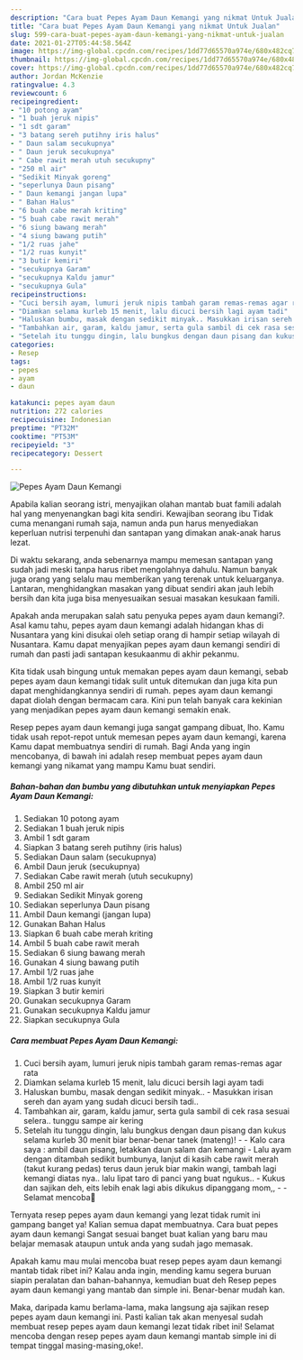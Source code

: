 ```yaml
---
description: "Cara buat Pepes Ayam Daun Kemangi yang nikmat Untuk Jualan"
title: "Cara buat Pepes Ayam Daun Kemangi yang nikmat Untuk Jualan"
slug: 599-cara-buat-pepes-ayam-daun-kemangi-yang-nikmat-untuk-jualan
date: 2021-01-27T05:44:58.564Z
image: https://img-global.cpcdn.com/recipes/1dd77d65570a974e/680x482cq70/pepes-ayam-daun-kemangi-foto-resep-utama.jpg
thumbnail: https://img-global.cpcdn.com/recipes/1dd77d65570a974e/680x482cq70/pepes-ayam-daun-kemangi-foto-resep-utama.jpg
cover: https://img-global.cpcdn.com/recipes/1dd77d65570a974e/680x482cq70/pepes-ayam-daun-kemangi-foto-resep-utama.jpg
author: Jordan McKenzie
ratingvalue: 4.3
reviewcount: 6
recipeingredient:
- "10 potong ayam"
- "1 buah jeruk nipis"
- "1 sdt garam"
- "3 batang sereh putihny iris halus"
- " Daun salam secukupnya"
- " Daun jeruk secukupnya"
- " Cabe rawit merah utuh secukupny"
- "250 ml air"
- "Sedikit Minyak goreng"
- "seperlunya Daun pisang"
- " Daun kemangi jangan lupa"
- " Bahan Halus"
- "6 buah cabe merah kriting"
- "5 buah cabe rawit merah"
- "6 siung bawang merah"
- "4 siung bawang putih"
- "1/2 ruas jahe"
- "1/2 ruas kunyit"
- "3 butir kemiri"
- "secukupnya Garam"
- "secukupnya Kaldu jamur"
- "secukupnya Gula"
recipeinstructions:
- "Cuci bersih ayam, lumuri jeruk nipis tambah garam remas-remas agar rata"
- "Diamkan selama kurleb 15 menit, lalu dicuci bersih lagi ayam tadi"
- "Haluskan bumbu, masak dengan sedikit minyak.. Masukkan irisan sereh dan ayam yang sudah dicuci bersih tadi.."
- "Tambahkan air, garam, kaldu jamur, serta gula sambil di cek rasa sesuai selera.. tunggu sampe air kering"
- "Setelah itu tunggu dingin, lalu bungkus dengan daun pisang dan kukus selama kurleb 30 menit biar benar-benar tanek (mateng)!  Kalo cara saya : ambil daun pisang, letakkan daun salam dan kemangi Lalu ayam dengan ditambah sedikit bumbunya, lanjut di kasih cabe rawit merah (takut kurang pedas) terus daun jeruk biar makin wangi, tambah lagi kemangi diatas nya.. lalu lipat taro di panci yang buat ngukus.. Kukus dan sajikan deh, eits lebih enak lagi abis dikukus dipanggang mom,,   Selamat mencoba🤗"
categories:
- Resep
tags:
- pepes
- ayam
- daun

katakunci: pepes ayam daun 
nutrition: 272 calories
recipecuisine: Indonesian
preptime: "PT32M"
cooktime: "PT53M"
recipeyield: "3"
recipecategory: Dessert

---
```



![Pepes Ayam Daun Kemangi](https://img-global.cpcdn.com/recipes/1dd77d65570a974e/680x482cq70/pepes-ayam-daun-kemangi-foto-resep-utama.jpg)

Apabila kalian seorang istri, menyajikan olahan mantab buat famili adalah hal yang menyenangkan bagi kita sendiri. Kewajiban seorang ibu Tidak cuma menangani rumah saja, namun anda pun harus menyediakan keperluan nutrisi terpenuhi dan santapan yang dimakan anak-anak harus lezat.

Di waktu  sekarang, anda sebenarnya mampu memesan santapan yang sudah jadi meski tanpa harus ribet mengolahnya dahulu. Namun banyak juga orang yang selalu mau memberikan yang terenak untuk keluarganya. Lantaran, menghidangkan masakan yang dibuat sendiri akan jauh lebih bersih dan kita juga bisa menyesuaikan sesuai masakan kesukaan famili. 



Apakah anda merupakan salah satu penyuka pepes ayam daun kemangi?. Asal kamu tahu, pepes ayam daun kemangi adalah hidangan khas di Nusantara yang kini disukai oleh setiap orang di hampir setiap wilayah di Nusantara. Kamu dapat menyajikan pepes ayam daun kemangi sendiri di rumah dan pasti jadi santapan kesukaanmu di akhir pekanmu.

Kita tidak usah bingung untuk memakan pepes ayam daun kemangi, sebab pepes ayam daun kemangi tidak sulit untuk ditemukan dan juga kita pun dapat menghidangkannya sendiri di rumah. pepes ayam daun kemangi dapat diolah dengan bermacam cara. Kini pun telah banyak cara kekinian yang menjadikan pepes ayam daun kemangi semakin enak.

Resep pepes ayam daun kemangi juga sangat gampang dibuat, lho. Kamu tidak usah repot-repot untuk memesan pepes ayam daun kemangi, karena Kamu dapat membuatnya sendiri di rumah. Bagi Anda yang ingin mencobanya, di bawah ini adalah resep membuat pepes ayam daun kemangi yang nikamat yang mampu Kamu buat sendiri.

<!--inarticleads1-->

##### Bahan-bahan dan bumbu yang dibutuhkan untuk menyiapkan Pepes Ayam Daun Kemangi:

1. Sediakan 10 potong ayam
1. Sediakan 1 buah jeruk nipis
1. Ambil 1 sdt garam
1. Siapkan 3 batang sereh putihny (iris halus)
1. Sediakan  Daun salam (secukupnya)
1. Ambil  Daun jeruk (secukupnya)
1. Sediakan  Cabe rawit merah (utuh secukupny)
1. Ambil 250 ml air
1. Sediakan Sedikit Minyak goreng
1. Sediakan seperlunya Daun pisang
1. Ambil  Daun kemangi (jangan lupa)
1. Gunakan  Bahan Halus
1. Siapkan 6 buah cabe merah kriting
1. Ambil 5 buah cabe rawit merah
1. Sediakan 6 siung bawang merah
1. Gunakan 4 siung bawang putih
1. Ambil 1/2 ruas jahe
1. Ambil 1/2 ruas kunyit
1. Siapkan 3 butir kemiri
1. Gunakan secukupnya Garam
1. Gunakan secukupnya Kaldu jamur
1. Siapkan secukupnya Gula




<!--inarticleads2-->

##### Cara membuat Pepes Ayam Daun Kemangi:

1. Cuci bersih ayam, lumuri jeruk nipis tambah garam remas-remas agar rata
1. Diamkan selama kurleb 15 menit, lalu dicuci bersih lagi ayam tadi
1. Haluskan bumbu, masak dengan sedikit minyak.. - Masukkan irisan sereh dan ayam yang sudah dicuci bersih tadi..
1. Tambahkan air, garam, kaldu jamur, serta gula sambil di cek rasa sesuai selera.. tunggu sampe air kering
1. Setelah itu tunggu dingin, lalu bungkus dengan daun pisang dan kukus selama kurleb 30 menit biar benar-benar tanek (mateng)! -  - Kalo cara saya : ambil daun pisang, letakkan daun salam dan kemangi - Lalu ayam dengan ditambah sedikit bumbunya, lanjut di kasih cabe rawit merah (takut kurang pedas) terus daun jeruk biar makin wangi, tambah lagi kemangi diatas nya.. lalu lipat taro di panci yang buat ngukus.. - Kukus dan sajikan deh, eits lebih enak lagi abis dikukus dipanggang mom,,  -  - Selamat mencoba🤗




Ternyata resep pepes ayam daun kemangi yang lezat tidak rumit ini gampang banget ya! Kalian semua dapat membuatnya. Cara buat pepes ayam daun kemangi Sangat sesuai banget buat kalian yang baru mau belajar memasak ataupun untuk anda yang sudah jago memasak.

Apakah kamu mau mulai mencoba buat resep pepes ayam daun kemangi mantab tidak ribet ini? Kalau anda ingin, mending kamu segera buruan siapin peralatan dan bahan-bahannya, kemudian buat deh Resep pepes ayam daun kemangi yang mantab dan simple ini. Benar-benar mudah kan. 

Maka, daripada kamu berlama-lama, maka langsung aja sajikan resep pepes ayam daun kemangi ini. Pasti kalian tak akan menyesal sudah membuat resep pepes ayam daun kemangi lezat tidak ribet ini! Selamat mencoba dengan resep pepes ayam daun kemangi mantab simple ini di tempat tinggal masing-masing,oke!.

